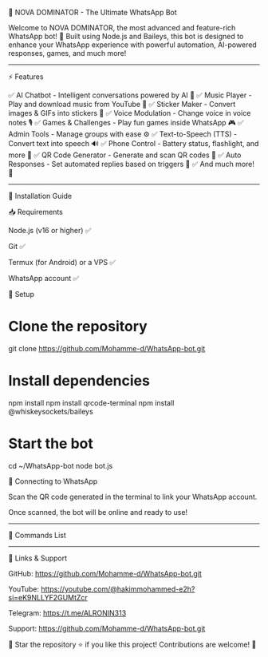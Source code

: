 🌟 NOVA DOMINATOR - The Ultimate WhatsApp Bot



Welcome to NOVA DOMINATOR, the most advanced and feature-rich WhatsApp bot! 🚀 Built using Node.js and Baileys, this bot is designed to enhance your WhatsApp experience with powerful automation, AI-powered responses, games, and much more!


---

⚡ Features

✅ AI Chatbot - Intelligent conversations powered by AI 🤖
✅ Music Player - Play and download music from YouTube 🎵
✅ Sticker Maker - Convert images & GIFs into stickers 🎨
✅ Voice Modulation - Change voice in voice notes 🎙️
✅ Games & Challenges - Play fun games inside WhatsApp 🎮
✅ Admin Tools - Manage groups with ease ⚙️
✅ Text-to-Speech (TTS) - Convert text into speech 🔊
✅ Phone Control - Battery status, flashlight, and more 📱
✅ QR Code Generator - Generate and scan QR codes 🔲
✅ Auto Responses - Set automated replies based on triggers 🤖
✅ And much more! 🚀


---

🚀 Installation Guide

📥 Requirements

Node.js (v16 or higher) ✅

Git ✅

Termux (for Android) or a VPS ✅

WhatsApp account ✅


🔧 Setup

# Clone the repository
git clone https://github.com/Mohamme-d/WhatsApp-bot.git

# Install dependencies
npm install
npm install qrcode-terminal
npm install @whiskeysockets/baileys
# Start the bot
cd ~/WhatsApp-bot
node bot.js

🔑 Connecting to WhatsApp

Scan the QR code generated in the terminal to link your WhatsApp account.

Once scanned, the bot will be online and ready to use!



---

🎯 Commands List


---

🔗 Links & Support

GitHub: https://github.com/Mohamme-d/WhatsApp-bot.git

YouTube: https://youtube.com/@hakimmohammed-e2h?si=eK9NLLYF2GUMtZcr

Telegram:  https://t.me/ALRONIN313

Support: https://github.com/Mohamme-d/WhatsApp-bot.git


📢 Star the repository ⭐ if you like this project! Contributions are welcome! 🚀
